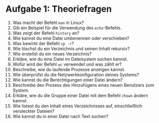 # Aufgabe 1: Theoriefragen

1. Was macht der Befehl `man` in Linux?
2. Gib ein Beispiel für die Verwendung des `echo`-Befehls.
3. Was zeigt der Befehl `history` an?
4. Wie kannst du eine Datei umbenennen oder verschieben?
5. Was bewirkt der Befehl `cp -r`?
6. Wie löschst du ein Verzeichnis und seinen Inhalt rekursiv?
7. Wie erstellst du ein neues Verzeichnis?
8. Erkläre, wie du eine Datei im Dateisystem suchen kannst.
9. Wofür wird der Befehl `wc` verwendet und was zählt er?
10. Beschreibe, wie du laufende Prozesse anzeigen kannst.
11. Wie überprüfst du die Netzwerkkonfiguration deines Systems?
12. Wie kannst du die Berechtigungen einer Datei ändern?
13. Beschreibe den Prozess des Hinzufügens eines neuen Benutzers zum System.
14. Erkläre, wie du die Gruppe einer Datei mit dem Befehl `chown` ändern kannst.
15. Wie listest du den Inhalt eines Verzeichnisses auf, einschließlich versteckter Dateien?
16. Wie kannst du in einer Datei nach Text suchen?
